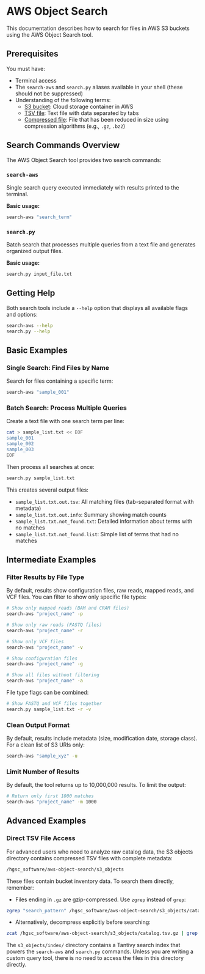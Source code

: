 # AWS Object Search

This documentation describes how to search for files in AWS S3 buckets using the AWS Object Search tool.

## Prerequisites

You must have:

- Terminal access
- The `search-aws` and `search.py` aliases available in your shell (these should not be suppressed)
- Understanding of the following terms:
  - [S3 bucket](https://en.wikipedia.org/wiki/Amazon_S3): Cloud storage container in AWS
  - [TSV file](https://en.wikipedia.org/wiki/Tab-separated_values): Text file with data separated by tabs
  - [Compressed file](https://en.wikipedia.org/wiki/Data_compression): File that has been reduced in size using compression algorithms (e.g., `.gz`, `.bz2`)

## Search Commands Overview

The AWS Object Search tool provides two search commands:

### `search-aws`
Single search query executed immediately with results printed to the terminal.

**Basic usage:**
```bash
search-aws "search_term"
```

### `search.py`
Batch search that processes multiple queries from a text file and generates organized output files.

**Basic usage:**
```bash
search.py input_file.txt
```

## Getting Help

Both search tools include a `--help` option that displays all available flags and options:

```bash
search-aws --help
search.py --help
```

## Basic Examples

### Single Search: Find Files by Name

Search for files containing a specific term:

```bash
search-aws "sample_001"
```

### Batch Search: Process Multiple Queries

Create a text file with one search term per line:

```bash
cat > sample_list.txt << EOF
sample_001
sample_002
sample_003
EOF
```

Then process all searches at once:

```bash
search.py sample_list.txt
```

This creates several output files:
- `sample_list.txt.out.tsv`: All matching files (tab-separated format with metadata)
- `sample_list.txt.out.info`: Summary showing match counts
- `sample_list.txt.not_found.txt`: Detailed information about terms with no matches
- `sample_list.txt.not_found.list`: Simple list of terms that had no matches

## Intermediate Examples

### Filter Results by File Type

By default, results show configuration files, raw reads, mapped reads, and VCF files. You can filter to show only specific file types:

```bash
# Show only mapped reads (BAM and CRAM files)
search-aws "project_name" -p

# Show only raw reads (FASTQ files)
search-aws "project_name" -r

# Show only VCF files
search-aws "project_name" -v

# Show configuration files
search-aws "project_name" -g

# Show all files without filtering
search-aws "project_name" -a
```

File type flags can be combined:

```bash
# Show FASTQ and VCF files together
search.py sample_list.txt -r -v
```

### Clean Output Format

By default, results include metadata (size, modification date, storage class). For a clean list of S3 URIs only:

```bash
search-aws "sample_xyz" -u
```

### Limit Number of Results

By default, the tool returns up to 10,000,000 results. To limit the output:

```bash
# Return only first 1000 matches
search-aws "project_name" -m 1000
```

## Advanced Examples

### Direct TSV File Access

For advanced users who need to analyze raw catalog data, the S3 objects directory contains compressed TSV files with complete metadata:

```bash
/hgsc_software/aws-object-search/s3_objects
```

These files contain bucket inventory data. To search them directly, remember:

- Files ending in `.gz` are gzip-compressed. Use `zgrep` instead of `grep`:

```bash
zgrep "search_pattern" /hgsc_software/aws-object-search/s3_objects/catalog.tsv.gz
```

- Alternatively, decompress explicitly before searching:

```bash
zcat /hgsc_software/aws-object-search/s3_objects/catalog.tsv.gz | grep "search_pattern"
```

The `s3_objects/index/` directory contains a Tantivy search index that powers the `search-aws` and `search.py` commands. Unless you are writing a custom query tool, there is no need to access the files in this directory directly.
